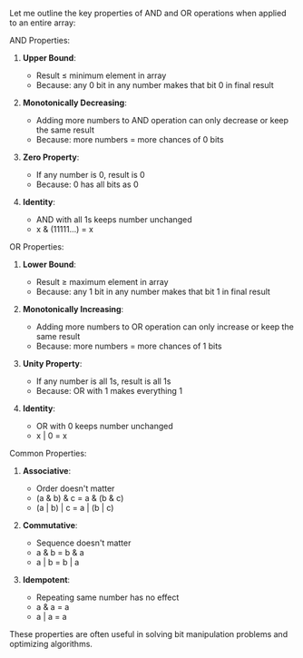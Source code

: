 Let me outline the key properties of AND and OR operations when applied to an entire array:

AND Properties:
1. **Upper Bound**: 
   - Result ≤ minimum element in array
   - Because: any 0 bit in any number makes that bit 0 in final result

2. **Monotonically Decreasing**:
   - Adding more numbers to AND operation can only decrease or keep the same result
   - Because: more numbers = more chances of 0 bits

3. **Zero Property**:
   - If any number is 0, result is 0
   - Because: 0 has all bits as 0

4. **Identity**: 
   - AND with all 1s keeps number unchanged
   - x & (11111...) = x

OR Properties:
1. **Lower Bound**:
   - Result ≥ maximum element in array
   - Because: any 1 bit in any number makes that bit 1 in final result

2. **Monotonically Increasing**:
   - Adding more numbers to OR operation can only increase or keep the same result
   - Because: more numbers = more chances of 1 bits

3. **Unity Property**:
   - If any number is all 1s, result is all 1s
   - Because: OR with 1 makes everything 1

4. **Identity**:
   - OR with 0 keeps number unchanged
   - x | 0 = x

Common Properties:
1. **Associative**: 
   - Order doesn't matter
   - (a & b) & c = a & (b & c)
   - (a | b) | c = a | (b | c)

2. **Commutative**:
   - Sequence doesn't matter
   - a & b = b & a
   - a | b = b | a

3. **Idempotent**:
   - Repeating same number has no effect
   - a & a = a
   - a | a = a

These properties are often useful in solving bit manipulation problems and optimizing algorithms.
